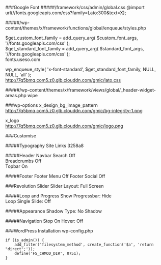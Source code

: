 ###Google Font
#####/framework/css/admin/global.css
@import url(//fonts.googleapis.com/css?family=Lato:300&text=X);

#####/wp-content/themes/x/framework/functions/global/enqueue/styles.php

$get_custom_font_family   = add_query_arg( $custom_font_args,   '//fonts.googleapis.com/css' );  
$get_standard_font_family = add_query_arg( $standard_font_args, '//fonts.googleapis.com/css' );  
fonts.useso.com

wp_enqueue_style( 'x-font-standard', $get_standard_font_family, NULL, NULL, 'all' );  
http://7q5bmq.com5.z0.glb.clouddn.com/gmic/lato.css

#####/wp-content/themes/x/framework/views/global/_header-widget-areas.php
wipe

###wp-options
x_design_bg_image_pattern  
http://7q5bmq.com5.z0.glb.clouddn.com/gmic/bg-integrity-1.png

x_logo  
http://7q5bmq.com5.z0.glb.clouddn.com/gmic/logo.png

###Customise

#####Typography
Site Links		3258a8

#####Header
Navbar Search	Off  
Breadcrumbs		Off  
Topbar			On

#####Footer
Footer Menu		Off
Footer Social	Off

###Revolution Slider
Slider Layout: Full Screen

#####Loop and Progress
Show Progressbar: Hide  
Loop Single Slide: Off

#####Appearance
Shadow Type: No Shadow

#####Navigation
Stop On Hover: Off

###WordPress Installation
wp-config.php

	if (is_admin()) {
		add_filter('filesystem_method', create_function('$a', 'return "direct";'));
		define('FS_CHMOD_DIR', 0751);
	}